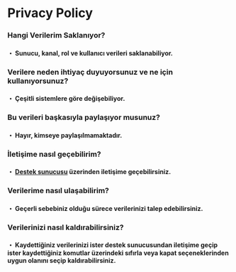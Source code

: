 # Privacy Policy
### Hangi Verilerim Saklanıyor?
#### ・ Sunucu, kanal, rol ve kullanıcı verileri saklanabiliyor.
### Verilere neden ihtiyaç duyuyorsunuz ve ne için kullanıyorsunuz?
#### ・ Çeşitli sistemlere göre değişebiliyor.
### Bu verileri başkasıyla paylaşıyor musunuz?
#### ・ Hayır, kimseye paylaşılmamaktadır.
### İletişime nasıl geçebilirim?
#### ・ [Destek sunucusu](https://discord.gg/u6CcYxDchB) üzerinden iletişime geçebilirsiniz.
### Verilerime nasıl ulaşabilirim?
#### ・ Geçerli sebebiniz olduğu sürece verilerinizi talep edebilirsiniz.
### Verilerinizi nasıl kaldırabilirsiniz?
#### ・ Kaydettiğiniz verilerinizi ister destek sunucusundan iletişime geçip ister kaydettiğiniz komutlar üzerindeki sıfırla veya kapat seçeneklerinden uygun olanını seçip kaldırabilirsiniz.
